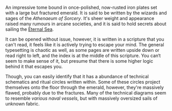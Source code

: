 ---
---

An impressive tome bound in once-polished, now-rusted iron plates set with a large but fractured emerald. 
It is said to be written by the wizards and sages of the *Athenaeum of Sorcery*.
It's sheer weight and appearance raised many rumours in arcane societies, and it is said to hold secrets about sailing the [Eternal Sea](..\..\Realms\Planes\Dark%20Domain\Eternal%20Sea.md). 

It can be opened without issue, however, it is written in a scripture that you can't read, it feels like it is actively trying to escape your mind.
The general typesetting is chaotic as well, as some pages are written upside down or read right to left, and the index is at the middle of this scripture. You can‘t seem to make sense of it, but presume that there is some higher logic behind it that escapes you.

Though, you can easily identify that it has a abundance of technical schematics and ritual circles written within. Some of these circles project themselves onto the floor through the emerald, however, they're massively flawed, probably due to the fractures. 
Many of the technical diagrams seem to resemble *various naval vessels*, but with massively oversized sails of unknown fabric. 
